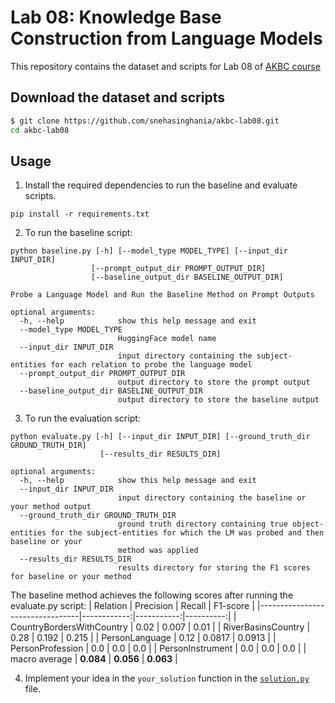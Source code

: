 # Lab 08: Knowledge Base Construction from Language Models

This repository contains the dataset and scripts for Lab 08 of [AKBC course](https://www.mpi-inf.mpg.de/departments/databases-and-information-systems/teaching/ss2022/akbc) 

## Download the dataset and scripts

```bash
$ git clone https://github.com/snehasinghania/akbc-lab08.git
cd akbc-lab08
```

## Usage

1. Install the required dependencies to run the baseline and evaluate scripts.

```
pip install -r requirements.txt
```

2. To run the baseline script:

```
python baseline.py [-h] [--model_type MODEL_TYPE] [--input_dir INPUT_DIR] 
                  [--prompt_output_dir PROMPT_OUTPUT_DIR] 
                  [--baseline_output_dir BASELINE_OUTPUT_DIR]

Probe a Language Model and Run the Baseline Method on Prompt Outputs

optional arguments:
  -h, --help            show this help message and exit
  --model_type MODEL_TYPE
                        HuggingFace model name
  --input_dir INPUT_DIR
                        input directory containing the subject-entities for each relation to probe the language model
  --prompt_output_dir PROMPT_OUTPUT_DIR
                        output directory to store the prompt output
  --baseline_output_dir BASELINE_OUTPUT_DIR
                        output directory to store the baseline output                        
```

3. To run the evaluation script:

```
python evaluate.py [-h] [--input_dir INPUT_DIR] [--ground_truth_dir GROUND_TRUTH_DIR] 
                    [--results_dir RESULTS_DIR]

optional arguments:
  -h, --help            show this help message and exit
  --input_dir INPUT_DIR
                        input directory containing the baseline or your method output
  --ground_truth_dir GROUND_TRUTH_DIR
                        ground truth directory containing true object-entities for the subject-entities for which the LM was probed and then baseline or your
                        method was applied
  --results_dir RESULTS_DIR
                        results directory for storing the F1 scores for baseline or your method
```

The baseline method achieves the following scores after running the evaluate.py script:
| Relation                        | Precision   | Recall     | F1-score  |
|---------------------------------|------------:|-----------:|----------:|
| CountryBordersWithCountry       | 0.02        | 0.007      | 0.01      |
| RiverBasinsCountry              | 0.28        | 0.192      | 0.215     |
| PersonLanguage                  | 0.12        | 0.0817     | 0.0913    |
| PersonProfession                | 0.0         | 0.0        | 0.0       |
| PersonInstrument                | 0.0         | 0.0        | 0.0       |
| macro average                   | **0.084**     | **0.056**   | **0.063**  |

4. Implement your idea in the ``your_solution`` function in the [``solution.py``](solution.py) file.
